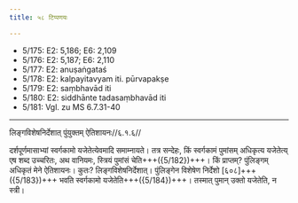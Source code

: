 ```yaml
---
title: ५८ टिप्पणयः

---
```

- 5/175: E2: 5,186; E6: 2,109
- 5/176: E2: 5,187; E6: 2,110
- 5/177: E2: anuṣaṅgataś
- 5/178: E2: kalpayitavyam iti. pūrvapakṣe
- 5/179: E2: saṃbhavād iti
- 5/180: E2: siddhānte tadasaṃbhavād iti
- 5/181: Vgl. zu MS 6.7.31-40

____________________________________________


लिङ्गविशेषनिर्देशात् पुंयुक्तम् ऐतिशायनः//६.१.६//

दर्शपूर्णमासाभ्यां स्वर्गकामो यजेतेत्येवमादि समाम्नायते। तत्र सन्देहः, किं स्वर्गकामं पुमांसम् अधिकृत्य यजेतेत्य् एष शब्द उच्चरितः, अथ वानियमः, स्त्रियं पुमांसं चेति+++({5/182})+++। किं प्राप्तम्? पुंलिङ्गम् अधिकृतं मेने ऐतिशायनः। कुतः? लिङ्गविशेषनिर्देशात्। पुंलिङ्गेन विशेषेण निर्देशो [६०८]+++({5/183})+++ भवति स्वर्गकामो यजेतेति+++({5/184})+++। तस्मात् पुमान् उक्तो यजेतेति, न स्त्री।
